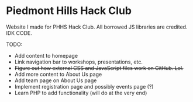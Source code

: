 # Piedmont Hills Hack Club
Website I made for PHHS Hack Club. All borrowed JS libraries are credited. 
IDK CODE.

TODO:
* Add content to homepage
* Link navigation bar to workshops, presentations, etc.
* <strike>Figure out how external CSS and JavaScript files work on GitHub. Lol.</strike>
* Add more content to About Us page
* Add team page on About Us page
* Implement registration page and possibly events page (?)
* Learn PHP to add functionality (will do at the very end)

<!-- WHY
      ARE
        YOU
          HERE-->

